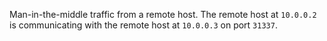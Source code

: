 Man-in-the-middle traffic from a remote host.
The remote host at `10.0.0.2` is communicating with the remote host at `10.0.0.3` on port `31337`.
